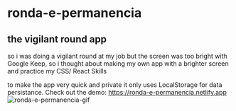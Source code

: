 # ronda-e-permanencia
## the vigilant round app
so i was doing a vigilant round at my job but the screen was too bright with Google Keep, so i thought about making my own app with a brighter screen and practice my CSS/ React Skills


to make the app very quick and private it only uses LocalStorage for data persistance. Check out the demo:
https://ronda-e-permanencia.netlify.app
![ronda-e-permanencia-gif](https://github.com/nixoletas/ronda-e-permanencia/assets/66659340/a016a4e8-a3c0-4d96-8be0-9e04fe85ed3b)
